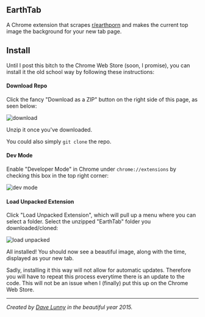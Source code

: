 EarthTab
---

A Chrome extension that scrapes [r/earthporn](http://www.reddit.com/r/EarthPorn/) and makes the current top image the background for your new tab page.


## Install

Until I post this bitch to the Chrome Web Store (soon, I promise), you can install it the old school way by following these instructions:

#### Download Repo

Click the fancy "Download as a ZIP" button on the right side of this page, as seen below:

![download](http://i.imgur.com/3jhYmML.png)

Unzip it once you've downloaded.

You could also simply `git clone` the repo.

#### Dev Mode

Enable "Developer Mode" in Chrome under `chrome://extensions` by checking this box in the top right corner:

![dev mode](http://i.imgur.com/Qzke29r.png)

#### Load Unpacked Extension

Click "Load Unpacked Extension", which will pull up a menu where you can select a folder. Select the unzipped "EarthTab" folder you downloaded/cloned:

![load unpacked](http://i.imgur.com/mYq6FC8.png)

All installed! You should now see a beautiful image, along with the time, displayed as your new tab.

Sadly, installing it this way will not allow for automatic updates. Therefore you will have to repeat this process everytime there is an update to the code. This will not be an issue when I (finally) put this up on the Chrome Web Store.

---

*Created by [Dave Lunny](http://himynameisdave.com) in the beautiful year 2015.*


<!--
![would like to actually make this be true](https://developer.chrome.com/webstore/images/ChromeWebStore_Badge_v2_206x58.png)
-->
